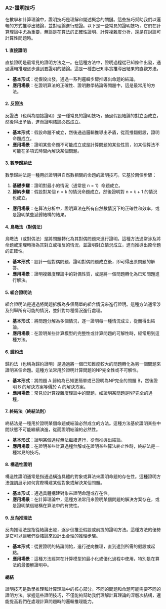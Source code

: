 ### **A2-證明技巧**

在數學和計算理論中，證明技巧是理解和闡述概念的關鍵。這些技巧幫助我們以邏輯的方式推導出結論，並對理論進行驗證。以下是一些常見的證明技巧，它們在計算理論中尤為重要，無論是在算法的正確性證明、計算複雜度分析，還是在討論可計算性問題時。

#### **1. 直接證明**

直接證明是最常見的證明方法之一。在這種方法中，證明過程從已知條件出發，通過邏輯推理逐步達到要證明的結論。這是一種由已知事實推導出結果的直觀方法。

- **基本形式**：從假設出發，通過一系列邏輯步驟推導出命題的結論。
- **應用場景**：在證明算法的正確性、證明數學結論等問題中，這是最常用的方法。

#### **2. 反證法**

反證法（也稱為間接證明）是一種常見的證明技巧，通過假設結論的對立面成立，然後得出矛盾，進而證明結論必然成立。

- **基本形式**：假設命題不成立，然後通過邏輯推導出矛盾，從而推翻假設，證明命題成立。
- **應用場景**：證明某些命題不可能成立或是計算問題的某些性質，如某個算法不可能在多項式時間內解決某個問題。

#### **3. 數學歸納法**

數學歸納法是一種用於證明與自然數相關的命題的證明技巧。它基於兩個步驟：
1. **基礎步驟**：證明對最小的情況（通常是 n = 1）命題成立。
2. **歸納步驟**：假設對某個 n = k 的情況命題成立，然後證明對 n = k + 1 的情況也成立。

- **應用場景**：在算法分析中，證明算法在所有自然數情況下的正確性和效率，或是證明某些遞歸結構的結果。

#### **4. 鳥瞰法（對偶法）**

鳥瞰法（或對偶法）是將問題轉化為其對偶問題來進行證明。這種方法通常涉及將命題或定理轉換為其對立或相反的情況，並證明對立情況成立，進而推導出原命題的正確性。

- **基本形式**：設計一個對偶問題，證明對偶問題成立後，即可得出原問題的解答。
- **應用場景**：證明複雜度理論中的對偶性質，或是將一個問題轉化為已知問題進行解決。

#### **5. 組合證明法**

組合證明法是通過將問題拆解為多個簡單的組合情況來進行證明。這種方法通常涉及列舉所有可能的情況，並針對每種情況進行處理。

- **基本形式**：將問題分解為多個情況，逐一證明每一種情況成立，從而得出結論。
- **應用場景**：在證明某些計算模型的完整性或計算問題的可解性時，經常用到這種方法。

#### **6. 歸約法**

歸約法（也稱為歸約證明）是通過將一個已知難度較大的問題轉化為另一個問題來證明某個命題。這種方法常用於證明計算問題的NP完全性或不可解性。

- **基本形式**：將問題 A 歸約為已知更簡單或已證明為NP完全的問題 B，然後證明 B 的解決方案等價於 A 的解決方案。
- **應用場景**：常見於計算複雜度理論中的問題，如證明某問題是NP完全的過程。

#### **7. 終結法（終結法則）**

終結法是一種用於證明某個命題或結論必然成立的方法。這種方法基於證明某些中間狀態不可能繼續演進，從而證明結論的必然性。

- **基本形式**：證明某個過程無法繼續進行，從而推導出結論。
- **應用場景**：在證明某些計算過程無解或在證明某些算法終止性時，終結法是一種常見的技巧。

#### **8. 構造性證明**

構造性證明通常是指通過構造具體的對象或算法來證明命題的存在性。這種證明方法強調展示如何實際構建某個對象或解決某個問題。

- **基本形式**：通過具體構建對象來證明命題或存在性。
- **應用場景**：在計算理論中，這種方法常用來證明某個問題的解決方案存在，或是證明某個結構在算法中的有效性。

#### **9. 反向推理法**

反向推理法是指從結論出發，逐步倒推至假設或前提的證明方法。這種方法的優勢是它可以讓我們從結論來設計出合理的推理步驟。

- **基本形式**：從要證明的結論開始，進行逆向推理，直到達到所需的假設或起點。
- **應用場景**：這種方法經常在計算模型的最小化或優化過程中使用，特別是在算法的最優解證明中。

#### **總結**

證明技巧是數學推理和計算理論中的核心部分。不同的問題和命題可能需要不同的證明方法。掌握這些證明技巧，不僅能夠幫助我們理解計算理論的深層次結構，還能提高我們在處理計算問題時的邏輯推理能力。